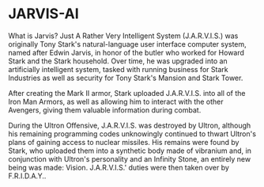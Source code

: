 # JARVIS-AI
What is Jarvis?  Just A Rather Very Intelligent System (J.A.R.V.I.S.) was originally Tony Stark's natural-language user interface computer system, named after Edwin Jarvis, in honor of the butler who worked for Howard Stark and the Stark household.
Over time, he was upgraded into an artificially intelligent system, tasked with running business for Stark Industries as well as security for Tony Stark's Mansion and Stark Tower.

After creating the Mark II armor, Stark uploaded J.A.R.V.I.S. into all of the Iron Man Armors, as well as allowing him to interact with the other Avengers, giving them valuable information during combat.

During the Ultron Offensive, J.A.R.V.I.S. was destroyed by Ultron, although his remaining programming codes unknowingly continued to thwart Ultron's plans of gaining access to nuclear missiles. His remains were found by Stark, who uploaded them into a synthetic body made of vibranium and, in conjunction with Ultron's personality and an Infinity Stone, an entirely new being was made: Vision. J.A.R.V.I.S.' duties were then taken over by F.R.I.D.A.Y..
